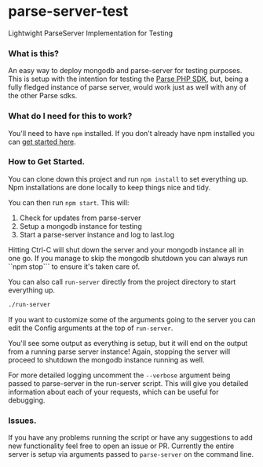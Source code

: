 # parse-server-test
Lightwight ParseServer Implementation for Testing


### What is this?
An easy way to deploy mongodb and parse-server for testing purposes.
This is setup with the intention for testing the [Parse PHP SDK](https://github.com/ParsePlatform/parse-php-sdk/), but, being a fully fledged instance of parse server, would work just as well with any of the other Parse sdks.


### What do I need for this to work?
You'll need to have ```npm``` installed.
If you don't already have npm installed you can <a href="http://blog.npmjs.org/post/85484771375/how-to-install-npm">get started here</a>.


### How to Get Started.
You can clone down this project and run ```npm install``` to set everything up. Npm installations are done locally to keep things nice and tidy.

You can then run ```npm start```. This will:
1. Check for updates from parse-server
2. Setup a mongodb instance for testing
3. Start a parse-server instance and log to last.log

Hitting Ctrl-C will shut down the server and your mongodb instance all in one go. If you manage to skip the mongodb shutdown you can always run ``npm stop``` to ensure it's taken care of.

You can also call ```run-server``` directly from the project directory to start everything up.
```bash
./run-server
```

If you want to customize some of the arguments going to the server you can edit the Config arguments at the top of ```run-server```.

You'll see some output as everything is setup, but it will end on the output from a running parse server instance!
Again, stopping the server will proceed to shutdown the mongodb instance running as well.

For more detailed logging uncomment the ```--verbose``` argument being passed to parse-server in the run-server script. This will give you detailed information about each of your requests, which can be useful for debugging.

### Issues.
If you have any problems running the script or have any suggestions to add new functionality feel free to open an issue or PR.
Currently the entire server is setup via arguments passed to ```parse-server``` on the command line.
